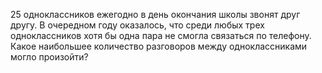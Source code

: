 25 одноклассников ежегодно в день окончания школы звонят  друг  другу. В  очередном  году  оказалось,  что  среди любых  трех  одноклассников  хотя  бы  одна  пара  не  смогла связаться по телефону. Какое наибольшее количество разговоров между одноклассниками могло произойти?